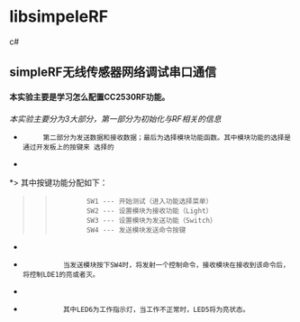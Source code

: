 # libsimpeleRF
c#
## simpleRF无线传感器网络调试串口通信 ##
#### 本实验主要是学习怎么配置CC2530RF功能。 ####
_本实验主要分为3大部分，第一部分为初始化与RF相关的信息_

*          第二部分为发送数据和接收数据；最后为选择模块功能函数。其中模块功能的选择是通过开发板上的按键来 选择的
*          
*>           其中按键功能分配如下：
>>             SW1 --- 开始测试（进入功能选择菜单）
>>             SW2 --- 设置模块为接收功能（Light）
>>             SW3 --- 设置模块为发送功能（Switch）
>>             SW4 --- 发送模块发送命令按键
*
*               当发送模块按下SW4时，将发射一个控制命令，接收模块在接收到该命令后，将控制LDE1的亮或者灭。
*
*               其中LED6为工作指示灯，当工作不正常时，LED5将为亮状态。

